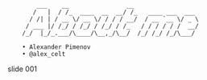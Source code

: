             ___    __                __
           /   |  / /_  ____  __  __/ /_   ____ ___  ___
          / /| | / __ \/ __ \/ / / / __/  / __ `__ \/ _ \
         / ___ |/ /_/ / /_/ / /_/ / /_   / / / / / /  __/
        /_/  |_/_.___/\____/\__,_/\__/  /_/ /_/ /_/\___/

        • Alexander Pimenov
        • @alex_celt

















































































slide 001
